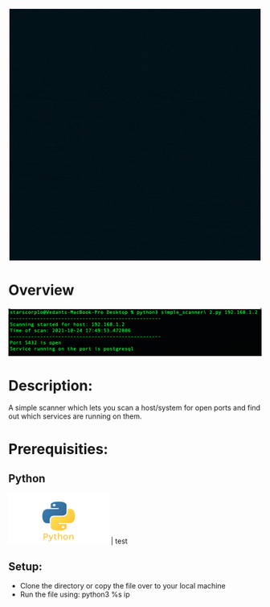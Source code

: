 <p align="center">
  <img width="500" src="https://github.com/Starscorpio/SimScan/blob/main/gifs/Blue%20Fire%20Cool%20and%20Funky%20Gaming%20Logo.gif" alt="Material Bread logo">
</p>

# Overview
<p align="center">
  <img width="800" src="https://github.com/Starscorpio/SimScan/blob/main/gifs/Screenshot%202021-10-24%20at%205.51.13%20PM.png" alt="Material Bread logo">
</p>


# Description:
A simple scanner which lets you scan a host/system for open ports and find out which services are running on them.

# Prerequisities:
Python 
------------
<img src="https://github.com/Starscorpio/360SecMon/blob/main/gifs/Python_final.jpeg" width="200" height="100"> | test
## Setup:
* Clone the directory or copy the file over to your local machine
* Run the file using: python3 %s ip
  
  
